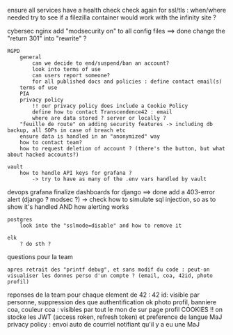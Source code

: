ensure all services have a health check
check again for ssl/tls : when/where needed
try to see if a filezilla container would work with the infinity site ?

cybersec
    nginx
        add "modsecurity on" to all config files   ==> done
        change the "return 301" into "rewrite" ?
    
    RGPD
        general
            can we decide to end/suspend/ban an account?
            look into terms of use
            can users report someone?
            for all published docs and policies : define contact email(s)
        terms of use
        PIA
        privacy policy
            !! our privacy policy does include a Cookie Policy
            define how to contact Transcendence42 : email
            where are data stored ? server or locally ?
        "feuille de route" on adding security features -> including db backup, all SOPs in case of breach etc
        ensure data is handled in an "anonymized" way
        how to contact team?
        how to request deletion of account ? (there's the button, but what about hacked accounts?)
    
    vault
        how to handle API keys for grafana ?
            -> try to have as many of the .env vars handled by vault

devops
    grafana
        finalize dashboards for django              ==> done
        add a 403-error alert (django ? modsec ?)
            -> check how to simulate sql injection, so as to show it's handled AND how alerting works

    postgres
        look into the "sslmode=disable" and how to remove it

    elk
        ? do sth ?





questions pour la team

    apres retrait des "printf debug", et sans modif du code : peut-on visualiser les donnes perso d'un compte ? (email, coa, 42id, photo profil)

reponses de la team
    pour chaque element de 42 : 
        42 id: visible par personne, suppression des que authentification ok
        photo profil, banniere coa, couleur coa : visibles par tout le mon de sur page profil
    COOKIES !! on stocke les JWT (access roken, refresh token) et preference de langue
    MaJ privacy policy : envoi auto de courriel notifiant qu'il y a eu une MaJ
